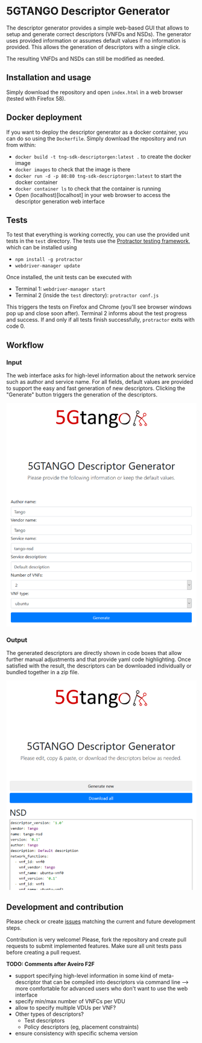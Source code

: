 # 5GTANGO Descriptor Generator
The descriptor generator provides a simple web-based GUI that allows to setup and generate correct descriptors (VNFDs and NSDs). The generator uses provided information or assumes default values if no information is provided. This allows the generation of descriptors with a single click.

The resulting VNFDs and NSDs can still be modified as needed.

## Installation and usage

Simply download the repository and open `index.html` in a web browser (tested with Firefox 58).


## Docker deployment

If you want to deploy the descriptor generator as a docker container, you can do so using the `Dockerfile`. Simply download the repository and run from within:
* `docker build -t tng-sdk-descriptorgen:latest .` to create the docker image
* `docker images` to check that the image is there
* `docker run -d -p 80:80 tng-sdk-descriptorgen:latest` to start the docker container
* `docker container ls` to check that the container is running
* Open (localhost)[localhost] in your web browser to access the descriptor generation web interface

## Tests

To test that everything is working correctly, you can use the provided unit tests in the `test` directory. The tests use the [Protractor testing framework](http://www.protractortest.org/#/), which can be installed using

* `npm install -g protractor`
* `webdriver-manager update`

Once installed, the unit tests can be executed with

* Terminal 1: `webdriver-manager start`
* Terminal 2 (inside the `test` directory): `protractor conf.js`

This triggers the tests on Firefox and Chrome (you'll see browser windows pop up and close soon after). Terminal 2 informs about the test progress and success. If and only if all tests finish successfully, `protractor` exits with code 0.

## Workflow
### Input

The web interface asks for high-level information about the network service such as author and service name. For all fields, default values are provided to support the easy and fast generation of new descriptors. Clicking the "Generate" button triggers the generation of the descriptors.

![input](docs/input.png)

### Output

The generated descriptors are directly shown in code boxes that allow further manual adjustments and that provide yaml code highlighting. Once satisfied with the result, the descriptors can be downloaded individually or bundled together in a zip file.

![input](docs/output.png)



## Development and contribution

Please check or create [issues](https://github.com/sonata-nfv/tng-sdk-descriptorgen/issues) matching the current and future development steps.

Contribution is very welcome! Please, fork the repository and create pull requests to submit implemented features. Make sure all unit tests pass before creating a pull request.



**TODO: Comments after Aveiro F2F**

* support specifying high-level information in some kind of meta-descriptor that can be compiled into descriptors via command line --> more comfortable for advanced users who don't want to use the web interface
* specify min/max number of VNFCs per VDU
* allow to specify multiple VDUs per VNF?
* Other types of descriptors?
  * Test descriptors
  * Policy descriptors (eg, placement constraints)
* ensure consistency with specific schema version

